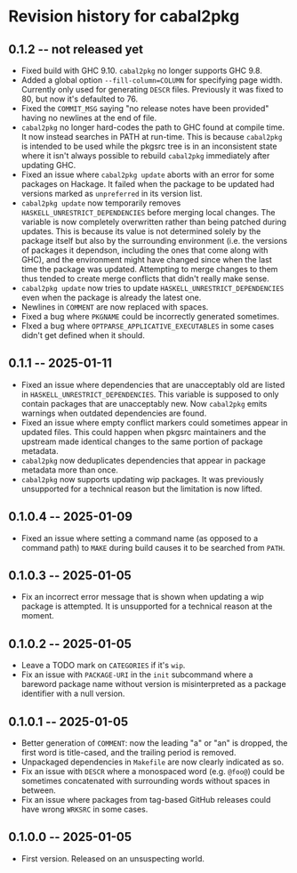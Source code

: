 # Revision history for cabal2pkg

## 0.1.2 -- not released yet

* Fixed build with GHC 9.10. `cabal2pkg` no longer supports GHC 9.8.
* Added a global option `--fill-column=COLUMN` for specifying page
  width. Currently only used for generating `DESCR` files. Previously it
  was fixed to 80, but now it's defaulted to 76.
* Fixed the `COMMIT_MSG` saying "no release notes have been provided"
  having no newlines at the end of file.
* `cabal2pkg` no longer hard-codes the path to GHC found at compile
  time. It now instead searches in PATH at run-time. This is because
  `cabal2pkg` is intended to be used while the pkgsrc tree is in an
  inconsistent state where it isn't always possible to rebuild `cabal2pkg`
  immediately after updating GHC.
* Fixed an issue where `cabal2pkg update` aborts with an error for some
  packages on Hackage. It failed when the package to be updated had
  versions marked as `unpreferred` in its version list.
* `cabal2pkg update` now temporarily removes
  `HASKELL_UNRESTRICT_DEPENDENCIES` before merging local changes. The
  variable is now completely overwritten rather than being patched during
  updates. This is because its value is not determined solely by the
  package itself but also by the surrounding environment (i.e. the versions
  of packages it dependson, including the ones that come along with GHC),
  and the environment might have changed since when the last time the
  package was updated. Attempting to merge changes to them thus tended to
  create merge conflicts that didn't really make sense.
* `cabal2pkg update` now tries to update `HASKELL_UNRESTRICT_DEPENDENCIES`
  even when the package is already the latest one.
* Newlines in `COMMENT` are now replaced with spaces.
* Fixed a bug where `PKGNAME` could be incorrectly generated sometimes.
* FIxed a bug where `OPTPARSE_APPLICATIVE_EXECUTABLES` in some cases didn't
  get defined when it should.

## 0.1.1 -- 2025-01-11

* Fixed an issue where dependencies that are unacceptably old are listed in
  `HASKELL_UNRESTRICT_DEPENDENCIES`. This variable is supposed to only
  contain packages that are unacceptably new. Now `cabal2pkg` emits
  warnings when outdated dependencies are found.
* Fixed an issue where empty conflict markers could sometimes appear in
  updated files. This could happen when pkgsrc maintainers and the upstream
  made identical changes to the same portion of package metadata.
* `cabal2pkg` now deduplicates dependencies that appear in package metadata
  more than once.
* `cabal2pkg` now supports updating wip packages. It was previously
  unsupported for a technical reason but the limitation is now lifted.

## 0.1.0.4 -- 2025-01-09

* Fixed an issue where setting a command name (as opposed to a command
  path) to `MAKE` during build causes it to be searched from `PATH`.

## 0.1.0.3 -- 2025-01-05

* Fix an incorrect error message that is shown when updating a wip package
  is attempted. It is unsupported for a technical reason at the moment.

## 0.1.0.2 -- 2025-01-05

* Leave a TODO mark on `CATEGORIES` if it's `wip`.
* Fix an issue with `PACKAGE-URI` in the `init` subcommand where a bareword
  package name without version is misinterpreted as a package identifier
  with a null version.

## 0.1.0.1 -- 2025-01-05

* Better generation of `COMMENT`: now the leading "a" or "an" is dropped,
  the first word is title-cased, and the trailing period is removed.
* Unpackaged dependencies in `Makefile` are now clearly indicated as so.
* Fix an issue with `DESCR` where a monospaced word (e.g. `@foo@`) could be
  sometimes concatenated with surrounding words without spaces in between.
* Fix an issue where packages from tag-based GitHub releases could
  have wrong `WRKSRC` in some cases.

## 0.1.0.0 -- 2025-01-05

* First version. Released on an unsuspecting world.
